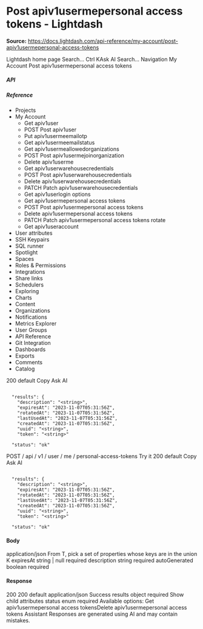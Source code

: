# Post apiv1usermepersonal access tokens - Lightdash

**Source:** https://docs.lightdash.com/api-reference/my-account/post-apiv1usermepersonal-access-tokens

Lightdash home page
Search...
Ctrl KAsk AI
Search...
Navigation
My Account
Post apiv1usermepersonal access tokens
##### API


##### Reference
  * Projects
  * My Account
    * Get apiv1user
    * POST
Post apiv1user
    * Put apiv1usermeemailotp
    * Get apiv1usermeemailstatus
    * Get apiv1usermeallowedorganizations
    * POST
Post apiv1usermejoinorganization
    * Delete apiv1userme
    * Get apiv1userwarehousecredentials
    * POST
Post apiv1userwarehousecredentials
    * Delete apiv1userwarehousecredentials
    * PATCH
Patch apiv1userwarehousecredentials
    * Get apiv1userlogin options
    * Get apiv1usermepersonal access tokens
    * POST
Post apiv1usermepersonal access tokens
    * Delete apiv1usermepersonal access tokens
    * PATCH
Patch apiv1usermepersonal access tokens rotate
    * Get apiv1useraccount
  * User attributes
  * SSH Keypairs
  * SQL runner
  * Spotlight
  * Spaces
  * Roles & Permissions
  * Integrations
  * Share links
  * Schedulers
  * Exploring
  * Charts
  * Content
  * Organizations
  * Notifications
  * Metrics Explorer
  * User Groups
  * API Reference
  * Git Integration
  * Dashboards
  * Exports
  * Comments
  * Catalog


200
default
Copy
Ask AI
```

  "results": {
    "description": "<string>",
    "expiresAt": "2023-11-07T05:31:56Z",
    "rotatedAt": "2023-11-07T05:31:56Z",
    "lastUsedAt": "2023-11-07T05:31:56Z",
    "createdAt": "2023-11-07T05:31:56Z",
    "uuid": "<string>",
    "token": "<string>"

  "status": "ok"

```

POST
/
api
/
v1
/
user
/
me
/
personal-access-tokens
Try it
200
default
Copy
Ask AI
```

  "results": {
    "description": "<string>",
    "expiresAt": "2023-11-07T05:31:56Z",
    "rotatedAt": "2023-11-07T05:31:56Z",
    "lastUsedAt": "2023-11-07T05:31:56Z",
    "createdAt": "2023-11-07T05:31:56Z",
    "uuid": "<string>",
    "token": "<string>"

  "status": "ok"

```

#### Body
application/json
From T, pick a set of properties whose keys are in the union K
expiresAt
string<date-time> | null
required
description
string
required
autoGenerated
boolean
required
#### Response
200
200 default
application/json
Success
results
object
required
Show child attributes
status
enum<string>
required
Available options: 
Get apiv1usermepersonal access tokensDelete apiv1usermepersonal access tokens
Assistant
Responses are generated using AI and may contain mistakes.


